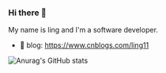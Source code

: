 ### Hi there 👋

My name is ling and I'm a software developer.

- 🤎 blog: https://www.cnblogs.com/ling11

![Anurag's GitHub stats](https://github-readme-stats.vercel.app/api?username=ling1234a&hide=contribs,prs)
<!--
![Anurag's GitHub stats](https://github-readme-stats.vercel.app/api?username=ling1234&hide=contribs,prs)
-->
<!--
**lling1234/lling1234** is a ✨ _special_ ✨ repository because its `README.md` (this file) appears on your GitHub profile.

Here are some ideas to get you started:

- 🔭 I’m currently working on ...
- 🌱 I’m currently learning ...
- 👯 I’m looking to collaborate on ...
- 🤔 I’m looking for help with ...
- 💬 Ask me about ...
- 📫 How to reach me: ...
- 😄 Pronouns: ...
- ⚡ Fun fact: ...
-->
